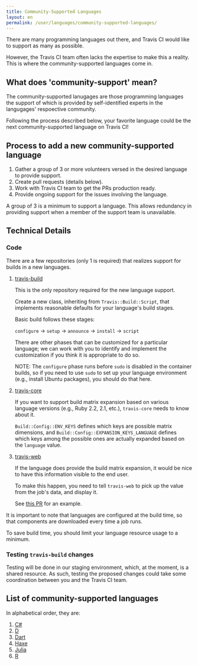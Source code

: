 ```yaml
---
title: Community-Supported Languages
layout: en
permalink: /user/languages/community-supported-languages/
---
```


There are many programming languages out there, and Travis CI would like
to support as many as possible.

However, the Travis CI team often lacks the expertise to make this
a reality.
This is where the community-supported languages come in.

## What does 'community-support' mean?

The community-supported lanugages are those programming languages the support
of which is provided by self-identified experts in the langugages'
respoective community.

Following the process described below, your favorite language could be
the next community-supported language on Travis CI!

## Process to add a new community-supported language

1. Gather a group of 3 or more volunteers versed in the desired language
  to provide support.
1. Create pull requests (details below).
1. Work with Travis CI team to get the PRs production ready.
1. Provide ongoing support for the issues involving the language.

A group of 3 is a minimum to support a language.
This allows redundancy in providing support when a member of
the support team is unavailable.

## Technical Details

### Code

There are a few repositories (only 1 is required) that realizes support
for builds in a new languages.

1. [travis-build](https://github.com/travis-ci/travis-build)

    This is the only repository required for the new language support.

    Create a new class, inheriting from `Travis::Build::Script`, that implements
    reasonable defaults for your language's build stages.

    Basic build follows these stages:

    `configure` → `setup` → `announce` → `install` → `script`

    There are other phases that can be customized for a particular language;
    we can work with you to identify and implement the customization
    if you think it is appropriate to do so.

	NOTE: The `configure` phase runs before `sudo` is disabled in the container builds,
	so if you need to use `sudo` to set up your language environment
	(e.g., install Ubuntu packages), you should do that here.

1. [travis-core](https://github.com/travis-ci/travis-core)

    If you want to support build matrix expansion based on various language
    versions (e.g., Ruby 2.2, 2.1, etc.), `travis-core` needs to know about it.

    `Build::Config::ENV_KEYS` defines which keys are possible matrix dimensions,
    and `Build::Config::EXPANSION_KEYS_LANGUAGE` defines which keys among
    the possible ones are actually expanded based on the `language` value.

1. [travis-web](https://github.com/travis-ci/travis-web)

    If the language does provide the build matrix expansion, it would be nice
    to have this information visible to the end user.

    To make this happen, you need to tell `travis-web` to pick up the value
    from the job's data, and display it.

    See [this PR](https://github.com/travis-ci/travis-web/pull/313) for an example.


It is important to note that languages are configured at the build time,
so that components are downloaded every time a job runs.

To save build time, you should limit your language resource usage to a minimum.

### Testing `travis-build` changes

Testing will be done in our staging environment, which, at the moment, is a shared
resource.
As such, testing the proposed changes could take some coordination between you and
the Travis CI team.

## List of community-supported languages

In alphabetical order, they are:

1. [C#](../csharp)
1. [D](../d)
1. [Dart](../dart)
1. [Haxe](../haxe)
1. [Julia](../julia)
1. [R](../r)

